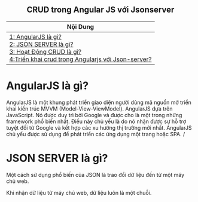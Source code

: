 <p align="center">
 <h2 align="center"> CRUD trong Angular JS với Jsonserver</h2>
</p>

<div align="center">
 <table >
  <theader>
  <th>
   Nội Dung 
   </th>
   </theader>
  <tbody>
  <td>
   <a href="#WhatisAngularJS">1: AngularJS là gì?</a></br>
   <a href="#WhatisJsonServer">2: JSON SERVER là gì?</a></br>
  <a href="#WhatisAngularJS">3: Hoạt Động CRUD là gì?</a></br>
   <a href="#WhatisAngularJS">4:Triển khai crud trong Angularjs với Json-server?</a>
   </td>
   </tbody>
   </table>
</div>

<h1 id="WhatisAngularJS">AngularJS là gì?</h1>

AngularJS là một khung phát triển giao diện người dùng mã nguồn mở triển khai kiến trúc MVVM (Model-View-ViewModel). AngularJS dựa trên JavaScript. Nó được duy trì bởi Google và được cho là một trong những framework phổ biến nhất. Điều này chủ yếu là do nó nhận được sự hỗ trợ tuyệt đối từ Google và kết hợp các xu hướng thị trường mới nhất. AngularJS chủ yếu được sử dụng để phát triển các ứng dụng một trang hoặc SPA. /

<h1 id="WhatisJsonServer">JSON SERVER là gì?</h1>

Một cách sử dụng phổ biến của JSON là trao đổi dữ liệu đến từ một máy chủ web.

Khi nhận dữ liệu từ máy chủ web, dữ liệu luôn là một chuỗi.
